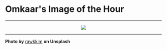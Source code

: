 # Omkaar's Image of the Hour

---

<div align="center">

<a href="https://unsplash.com/photos/a-light-filled-cafe-interior-with-plants-vygFIMTe5l4">
  <img src="https://images.unsplash.com/photo-1743419672503-3e363bcd3634?crop=entropy&cs=tinysrgb&fit=max&fm=jpg&ixid=M3w3NjA2Nzh8MHwxfHJhbmRvbXx8fHx8fHx8fDE3NDkzMDg0MDB8&ixlib=rb-4.1.0&q=80&w=1080" style="max-width:100%; height:auto;">
</a>



</div>

---

**Photo by** [rawkkim](https://unsplash.com/@rawkkim) **on Unsplash**
